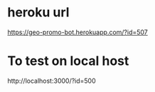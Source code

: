# heroku url 

https://geo-promo-bot.herokuapp.com/?id=507

# To test on local host 

http://localhost:3000/?id=500